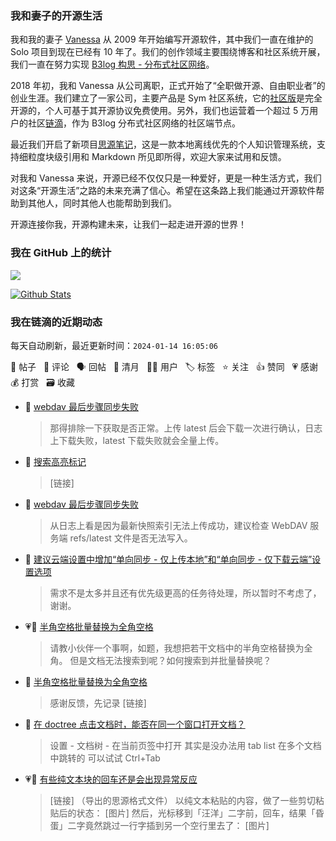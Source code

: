 ### 我和妻子的开源生活

我和我的妻子 [Vanessa](https://github.com/Vanessa219) 从 2009 年开始编写开源软件，其中我们一直在维护的 Solo 项目到现在已经有 10 年了。我们的创作领域主要围绕博客和社区系统开展，我们一直在努力实现 [B3log 构思 - 分布式社区网络](https://ld246.com/article/1546941897596)。

2018 年初，我和 Vanessa 从公司离职，正式开始了“全职做开源、自由职业者”的创业生涯。我们建立了一家公司，主要产品是 Sym 社区系统，它的[社区版](https://github.com/88250/symphony)是完全开源的，个人可基于其开源协议免费使用。另外，我们也运营着一个超过 5 万用户的社区[链滴](https://ld246.com)，作为 B3log 分布式社区网络的社区端节点。

最近我们开启了新项目[思源笔记](https://github.com/siyuan-note/siyuan)，这是一款本地离线优先的个人知识管理系统，支持细粒度块级引用和 Markdown 所见即所得，欢迎大家来试用和反馈。

对我和 Vanessa 来说，开源已经不仅仅只是一种爱好，更是一种生活方式，我们对这条“开源生活”之路的未来充满了信心。希望在这条路上我们能通过开源软件帮助到其他人，同时其他人也能帮助到我们。

开源连接你我，开源构建未来，让我们一起走进开源的世界！

### 我在 GitHub 上的统计

<a title="Hits" target="_blank" href="https://github.com/88250/88250"><img src="https://hits.b3log.org/88250/88250.svg"></a>

[![Github Stats](https://github-readme-stats.vercel.app/api?username=88250&theme=tokyonight&show_icons=true)](https://github.com/88250)

<!--events start -->

### 我在链滴的近期动态

每天自动刷新，最近更新时间：`2024-01-14 16:05:06`

📝 帖子 &nbsp; 💬 评论 &nbsp; 🗣 回帖 &nbsp; 🌙 清月 &nbsp; 👨‍💻 用户 &nbsp; 🏷️ 标签 &nbsp; ⭐️ 关注 &nbsp; 👍 赞同 &nbsp; 💗 感谢 &nbsp; 💰 打赏 &nbsp; 🗃 收藏

* 💬 [webdav 最后步骤同步失败](https://ld246.com/article/1705203770273/comment/1705209386629#comments)

  > 那得排除一下获取是否正常。上传 latest 后会下载一次进行确认，日志上下载失败，latest 下载失败就会全量上传。
* 💬 [搜索高亮标记](https://ld246.com/article/1705195018461/comment/1705205414651#comments)

  > [链接]
* 💬 [webdav 最后步骤同步失败](https://ld246.com/article/1705203770273/comment/1705204208340#comments)

  > 从日志上看是因为最新快照索引无法上传成功，建议检查 WebDAV 服务端 refs/latest 文件是否无法写入。
* 💬 [建议云端设置中增加“单向同步 - 仅上传本地”和“单向同步 - 仅下载云端”设置选项](https://ld246.com/article/1705194940269/comment/1705203251822#comments)

  > 需求不是太多并且还有优先级更高的任务待处理，所以暂时不考虑了，谢谢。
* 💗📝 [半角空格批量替换为全角空格](https://ld246.com/article/1705195416825)

  > 请教小伙伴一个事啊，如题，我想把若干文档中的半角空格替换为全角。 但是文档无法搜索到呢？如何搜索到并批量替换呢？
* 💬 [半角空格批量替换为全角空格](https://ld246.com/article/1705195416825/comment/1705203197443#comments)

  > 感谢反馈，先记录 [链接]
* 💬 [在 doctree 点击文档时，能否在同一个窗口打开文档？](https://ld246.com/article/1705202036538/comment/1705202148259#comments)

  > 设置 - 文档树 - 在当前页签中打开 其实是没办法用 tab list 在多个文档中跳转的 可以试试 Ctrl+Tab
* 💗📝 [有些纯文本块的回车还是会出现异常反应](https://ld246.com/article/1705198394335)

  > [链接] （导出的思源格式文件） 以纯文本粘贴的内容，做了一些剪切粘贴后的状态： [图片] 然后，光标移到「汪洋」二字前，回车，结果「昏蛋」二字竟然跳过一行字插到另一个空行里去了： [图片]


<!--events end -->
